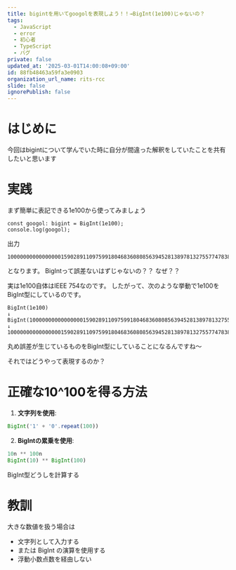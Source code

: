 ```yaml
---
title: bigintを用いてgoogolを表現しよう！！→BigInt(1e100)じゃないの？
tags:
  - JavaScript
  - error
  - 初心者
  - TypeScript
  - バグ
private: false
updated_at: '2025-03-01T14:00:08+09:00'
id: 88fb48463a59fa3e0903
organization_url_name: rits-rcc
slide: false
ignorePublish: false
---
```

# はじめに
今回はbigintについて学んでいた時に自分が間違った解釈をしていたことを共有したいと思います


# 実践
まず簡単に表記できる1e100から使ってみましょう
```
const googol: bigint = BigInt(1e100);
console.log(googol);
```
出力
```
10000000000000000159028911097599180468360808563945281389781327557747838772170381060813469985856815104n
```
となります。
BigIntって誤差ないはずじゃないの？？
なぜ？？

実は1e100自体はIEEE 754なのです。
したがって、次のような挙動で1e100をBigInt型にしているのです。
```
BigInt(1e100)
↓
BigInt(10000000000000000159028911097599180468360808563945281389781327557747838772170381060813469985856815104)
↓
10000000000000000159028911097599180468360808563945281389781327557747838772170381060813469985856815104n
```

丸め誤差が生じているものをBigInt型にしていることになるんですね〜

それではどうやって表現するのか？

# 正確な10^100を得る方法

1. **文字列を使用**:
```javascript
BigInt('1' + '0'.repeat(100))
```

2. **BigIntの累乗を使用**:
```javascript
10n ** 100n
BigInt(10) ** BigInt(100)
```
BigInt型どうしを計算する

# 教訓
大きな数値を扱う場合は
   - 文字列として入力する
   - または BigInt の演算を使用する
   - 浮動小数点数を経由しない
